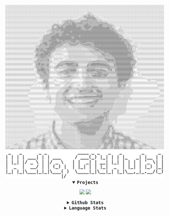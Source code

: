 <img src="./ascii-art.png" width="500" />
<img src="./ascii-text-art.png" width="500"/>



<details align="center" open>
    <summary> <b> <samp>Projects </samp></b></summary>
  <p>
    <a style="text-decoration: none" align="left" href="https://github.com/danielgros/Plants2LeafPC">
        <img src="https://github-readme-stats.vercel.app/api/pin/?username=danielgros&repo=Plants2LeafPC&show_owner=false" />
    </a>
    <a style="text-decoration: none" align="left" href="https://github.com/danielgros/danielgros">
        <img src="https://github-readme-stats.vercel.app/api/pin/?username=danielgros&repo=danielgros&show_owner=true" />
    </a>
  </p>
</details>
<details align="center">
  <summary> <b> <samp>Github Stats </samp></b></summary>
  <p>
    <img src="https://github-readme-stats.vercel.app/api?username=danielgros&count_private=true&show_icons=true&include_all_commits=true">
   </p>
 </details>
 <details align="center">
  <summary> <b> <samp>Language Stats </samp></b></summary>
  <p>
    <img src="https://github-readme-stats.vercel.app/api/top-langs/?username=danielgros&hide=TeX&layout=compact">
   </p>
 </details>


<!--
**danielgros/danielgros** is a ✨ _special_ ✨ repository because its `README.md` (this file) appears on your GitHub profile.

Here are some ideas to get you started:

- 🔭 I’m currently working on ...
- 🌱 I’m currently learning ...
- 👯 I’m looking to collaborate on ...
- 🤔 I’m looking for help with ...
- 💬 Ask me about ...
- 📫 How to reach me: ...
- 😄 Pronouns: ...
- ⚡ Fun fact: ...
-->
